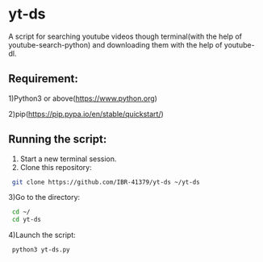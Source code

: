 # yt-ds
A script for searching youtube videos though terminal(with the help of youtube-search-python) and downloading them with the help of youtube-dl.

## Requirement:

1)Python3 or above(https://www.python.org)

2)pip(https://pip.pypa.io/en/stable/quickstart/)

## Running the script:

1) Start a new terminal session.
2) Clone this repository:
  ```sh
   git clone https://github.com/IBR-41379/yt-ds ~/yt-ds
  ```
3)Go to the directory:
  ```sh
   cd ~/
   cd yt-ds
  ```
4)Launch the script:
  ```sh
   python3 yt-ds.py
  ```
